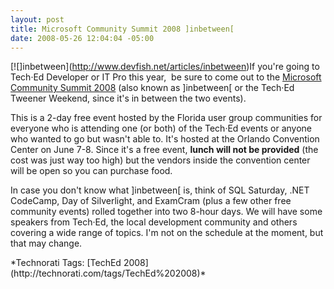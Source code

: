 ```yaml
---
layout: post
title: Microsoft Community Summit 2008 ]inbetween[
date: 2008-05-26 12:04:04 -05:00
---
```


[![]inbetween[](http://gwb.blob.core.windows.net/sdorman/WindowsLiveWriter/MicrosoftCommunitySummit2008inbetween_A646/blogblingMAIN_meet_small_3.gif)](http://www.devfish.net/articles/inbetween)If you're going to Tech·Ed Developer or IT Pro this year,  be sure to come out to the [Microsoft Community Summit 2008](http://www.devfish.net/articles/inbetween/) (also known as ]inbetween[ or the Tech·Ed Tweener Weekend, since it's in between the two events).

This is a 2-day free event hosted by the Florida user group communities for everyone who is attending one (or both) of the Tech·Ed events or anyone who wanted to go but wasn't able to. It's hosted at the Orlando Convention Center on June 7-8. Since it's a free event, **lunch will not be provided** (the cost was just way too high) but the vendors inside the convention center will be open so you can purchase food.

In case you don't know what ]inbetween[ is, think of SQL Saturday, .NET CodeCamp, Day of Silverlight, and ExamCram (plus a few other free community events) rolled together into two 8-hour days. We will have some speakers from Tech·Ed, the local development community and others covering a wide range of topics. I'm not on the schedule at the moment, but that may change.
  <div class="wlWriterSmartContent" id="scid:0767317B-992E-4b12-91E0-4F059A8CECA8:d801e4c4-cab4-468c-9d5e-c7a17f391550" style="padding-right: 0px; display: inline; padding-left: 0px; padding-bottom: 0px; margin: 0px; padding-top: 0px">*Technorati Tags: [TechEd 2008](http://technorati.com/tags/TechEd%202008)*</div>
